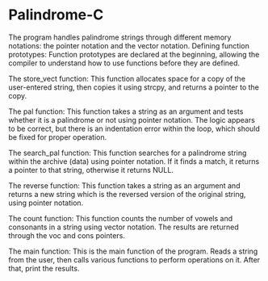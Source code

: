 # Palindrome-C

The program handles palindrome strings through different memory notations: the pointer notation and the vector notation.
Defining function prototypes: Function prototypes are declared at the beginning, allowing the compiler to understand how to use functions before they are defined.

The store_vect function: This function allocates space for a copy of the user-entered string, then copies it using strcpy, and returns a pointer to the copy.

The pal function: This function takes a string as an argument and tests whether it is a palindrome or not using pointer notation. The logic appears to be correct, but there is an indentation error within the loop, which should be fixed for proper operation.

The search_pal function: This function searches for a palindrome string within the archive (data) using pointer notation. If it finds a match, it returns a pointer to that string, otherwise it returns NULL.

The reverse function: This function takes a string as an argument and returns a new string which is the reversed version of the original string, using pointer notation.

The count function: This function counts the number of vowels and consonants in a string using vector notation. The results are returned through the voc and cons pointers.

The main function: This is the main function of the program. Reads a string from the user, then calls various functions to perform operations on it. After that, print the results.
